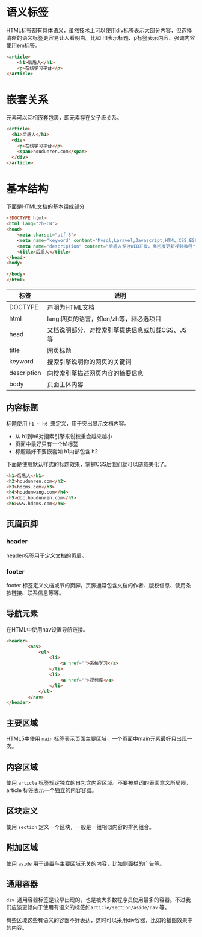 # 语义标签
HTML标签都有具体语义，虽然技术上可以使用div标签表示大部分内容，但选择清晰的语义标签更容易让人看明白。比如 h1表示标题、p标签表示内容、强调内容使用em标签。

```html
<article>
	<h1>后盾人</h1>
	<p>在线学习平台</p>
</article>
```

# 嵌套关系
元素可以互相嵌套包裹，即元素存在父子级关系。

```html
<article>
  <h1>后盾人</h1>
  <div>
    <p>在线学习平台</p>
    <span>houdunren.com</span>
  </div>
</article>
```
# 基本结构
下面是HTML文档的基本组成部分
```html
<!DOCTYPE html>
<html lang="zh-CN">
<head>
    <meta charset="utf-8">
    <meta name="keyword" content="Mysql,Laravel,Javascript,HTML,CSS,ES6,TYPESCRIPT,后盾人,后盾人教程" />
    <meta name="description" content="后盾人专注WEB开发，高密度更新视频教程" />
    <title>后盾人</title>
</head>
<body>
   
</body>
</html>
```

 标签        | 说明                                            
 -- | --
 DOCTYPE     | 声明为HTML文档                                  
 html        | lang:网页的语言，如en/zh等，非必选项目          
 head        | 文档说明部分，对搜索引擎提供信息或加载CSS、JS等 
 title       | 网页标题                                        
 keyword     | 搜索引擎说明你的网页的关键词                    
 description | 向搜索引擎描述网页内容的摘要信息                
 body        | 页面主体内容                                    

## 内容标题
标题使用 `h1 ~ h6 `来定义，用于突出显示文档内容。
- 从 h1到h6对搜索引擎来说权重会越来越小
- 页面中最好只有一个h1标签
- 标题最好不要嵌套如 h1内部包含 h2

下面是使用默认样式的标题效果，掌握CSS后我们就可以随意美化了。


```html
<h1>后盾人</h1>
<h2>houdunren.com</h2>
<h3>hdcms.com</h3>
<h4>houdunwang.com</h4>
<h5>doc.houdunren.com</h5>
<h6>www.hdcms.com</h6>
```

## 页眉页脚
### header
header标签用于定义文档的页眉。
### footer
footer 标签定义文档或节的页脚，页脚通常包含文档的作者、版权信息、使用条款链接、联系信息等等。

## 导航元素
在HTML中使用nav设置导航链接。
```html
<header>
        <nav>
            <ul>
                <li>
                    <a href="">系统学习</a>
                </li>
                <li>
                    <a href="">视频库</a>
                </li>
            </ul>
        </nav>
</header>
```

## 主要区域
HTML5中使用 `main` 标签表示页面主要区域，一个页面中main元素最好只出现一次。


## 内容区域
使用 `article` 标签规定独立的自包含内容区域。不要被单词的表面意义所局限，article 标签表示一个独立的内容容器。

## 区块定义
使用 `section` 定义一个区块，一般是一组相似内容的排列组合。
## 附加区域
使用 `aside` 用于设置与主要区域无关的内容，比如侧面栏的广告等。

## 通用容器
`div `通用容器标签是较早出现的，也是被大多数程序员使用最多的容器。不过我们应该更倾向于使用有语义的标签如`article/section/aside/nav` 等。


有些区域这些有语义的容器不好表达，这时可以采用div容器，比如轮播图效果中的内容。